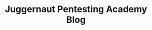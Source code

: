---
title: Juggernaut Pentesting Academy Blog
description: 
url: https://juggernaut-sec.com/blog/
image:
    # url: '/assets/images/cafe.png'
    # alt: 'Cafe'
tags: ['active-directory', 'blog', 'windows']
pubDate: 2023-11-12
draft: false
---